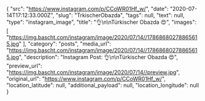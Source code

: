 {
  "src": "https://www.instagram.com/p/CCoWR01Hf_w/",
  "date": "2020-07-14T17:12:33.000Z",
  "slug": "TrkischerObazda",
  "tags": null,
  "text": null,
  "type": "instagram_image",
  "title": "👌\n\nTürkischer Obazda 😍",
  "images": [
    "https://img.bascht.com/instagram/image/2020/07/14//17868680278865615.jpg"
  ],
  "category": "posts",
  "media_url": "https://img.bascht.com/instagram/image/2020/07/14//17868680278865615.jpg",
  "description": "Instagram Post: 👌\n\nTürkischer Obazda 😍",
  "preview_url": "https://img.bascht.com/instagram/image/2020/07/14//preview.jpg",
  "original_url": "https://www.instagram.com/p/CCoWR01Hf_w/",
  "location_latitude": null,
  "additional_payload": null,
  "location_longitude": null
}